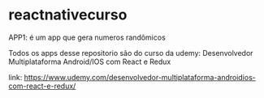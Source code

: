 # reactnativecurso

APP1: é um app que gera numeros randômicos

Todos os apps desse repositorio são do curso da udemy: Desenvolvedor Multiplataforma Android/IOS com React e Redux

link: https://www.udemy.com/desenvolvedor-multiplataforma-androidios-com-react-e-redux/

